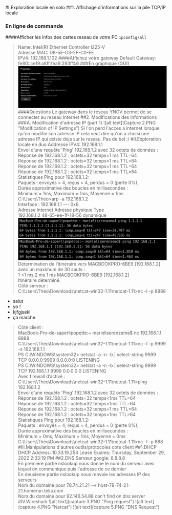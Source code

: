 #I.Exploration locale en solo
##1. Affichage d'informations sur la pile TCP/IP locale
### En ligne de commande
####Afficher les infos des cartes reseau de votre PC 
`ipconfig/all`
<br>
> Name: Intel(R) Ethernet Controller I225-V  
> Adresse MAC: D8-5E-D3-2F-C0-EE  
> IPV4: 192.168.1.102
####Affichez votre gateway
> Default Gateway: fe80::ce19:a8ff:fea9:293f%6
###En graphique (GUI)
![alt text](Capture.PNG "GUI IP Settings")
####Questions
> Le gateway dans le reseau YNOV permet de se connecter au reseau Internet
##2. Modifications des informations
###A. Modification d'adresse IP (part 1)
![alt text](Capture 2.PNG "Modification of IP Settings")
>Si l'on perd l'acces a internet lorsque qu'on modifie son adresse IP cela veut dire qu'on a choisi une adresse IP 
> qui existe deja sur le reseau. Pas de bol :/
#II.Exploration locale en duo
>Addresse IPV4: 192.168.1.1  
>Envoi d’une requête 'Ping'  192.168.1.2 avec 32 octets de données :
>Réponse de 192.168.1.2 : octets=32 temps=1 ms TTL=64  
Réponse de 192.168.1.2 : octets=32 temps=1 ms TTL=64  
Réponse de 192.168.1.2 : octets=32 temps=1 ms TTL=64  
Réponse de 192.168.1.2 : octets=32 temps=1 ms TTL=64  
>Statistiques Ping pour 192.168.1.2:  
Paquets : envoyés = 4, reçus = 4, perdus = 0 (perte 0%),  
Durée approximative des boucles en millisecondes :    
Minimum = 1ms, Maximum = 1ms, Moyenne = 1ms  
>C:\Users\Théo>arp -a 192.168.1.2  
Interface : 192.168.1.1 --- 0x6  
>Adresse Internet      Adresse physique      Type  
192.168.1.2           48-65-ee-1f-18-56     dynamique  
![alt text](img_1.PNG "Determination de l’itineraire")
![alt text](img_2.PNG "Determination de l’itineraire")
> Détermination de l’itinéraire vers MACBOOKPRO-6BE9 [192.168.1.2]
avec un maximum de 30 sauts :  
1    <1 ms     2 ms     1 ms  MACBOOKPRO-6BE9 [192.168.1.2]  
> Itinéraire déterminé.  
Côté serveur :  
C:\Users\Théo\Downloads\netcat-win32-1.11\netcat-1.11>nc -l -p 8888  
- salut
- yo !  
- kjfgjsekl  
- ça marche  
> Côté client :  
MacBook-Pro-de-saperlipopette:~ marieliserenzema$ nc 192.168.1.1 8888  
C:\Users\Théo\Downloads\netcat-win32-1.11\netcat-1.11>nc -l -p 9999 -s 192.168.1.1  
PS C:\WINDOWS\system32> netstat -a -n -b | select-string 9999  
TCP    0.0.0.0:9999           0.0.0.0:0              LISTENING  
PS C:\WINDOWS\system32> netstat -a -n -b | select-string 9999  
TCP    192.168.1.1:9999       0.0.0.0:0              LISTENING   
>Avec firewall d’activé :  
C:\Users\Théo\Downloads\netcat-win32-1.11\netcat-1.11>ping 192.168.1.2  
>Envoi d’une requête 'Ping'  192.168.1.2 avec 32 octets de données :  
Réponse de 192.168.1.2 : octets=32 temps<1ms TTL=64  
Réponse de 192.168.1.2 : octets=32 temps<1ms TTL=64  
Réponse de 192.168.1.2 : octets=32 temps=1 ms TTL=64  
Réponse de 192.168.1.2 : octets=32 temps<1ms TTL=64  
Statistiques Ping pour 192.168.1.2:  
Paquets : envoyés = 4, reçus = 4, perdus = 0 (perte 0%),  
Durée approximative des boucles en millisecondes :  
Minimum = 0ms, Maximum = 1ms, Moyenne = 0ms  
C:\Users\Théo\Downloads\netcat-win32-1.11\netcat-1.11>nc -l -p 888  
#III.Manipulations d'autres outils/protocoles cote client
##1.DHCP
>DHCP Address: 10.33.19.254
>Lease Expires: Thursday, September 29, 2022 2:33:19 PM
##2.DNS
>Serveur google: 8.8.8.8  
>En premiere partie nslookup nous donne le nom du serveur avec lequel on communique puis l'adresse de ce dernier  
>En deuxieme partie nslookup nous renvoie les adresses IP des serveurs  
> Nom du domaine pour 78.74.21.21 ==> host-78-74-21-21.homerun.telia.com  
> Nom du domaine pour 92.146.54.88 can't find on dns server
#IV.Wireshark
![alt text](capture 3.PNG "Ping request")
![alt text](capture 4.PNG "Netcat")
![alt text](capture 5.PNG "DNS Request")


